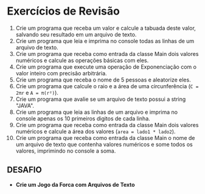 # Exercícios de Revisão
1) Crie um programa que receba um valor e calcule a tabuada deste valor, salvando seu resultado em um arquivo de texto.
2) Crie um programa que leia e imprima no console todas as linhas de um arquivo de texto.
3) Crie um programa que receba como entrada da classe Main dois valores numéricos e calcule as operações básicas com eles.
4) Crie um programa que execute uma operação de Exponenciação com o valor inteiro com precisão arbitrária.
5) Crie um programa que receba o nome de 5 pessoas e aleatorize eles.
6) Crie um programa que calcule o raio e a área de uma circunferência (`C = 2πr` e `A = π(r²)`).
7) Crie um programa que avalie se um arquivo de texto possui a string "JAVA".
8) Crie um programa que leia as linhas de um arquivo e imprima no console apenas os 10 primeiros digitos de cada linha.
9) Crie um programa que receba como entrada da classe Main dois valores numéricos e calcule a área dos valores (`area = lado1 * lado2`).
10) Crie um programa que receba como entrada da classe Main o nome de um arquivo de texto que contenha valores numéricos e some todos os valores, imprimindo no console a soma.

## DESAFIO
* **Crie um Jogo da Forca com Arquivos de Texto**